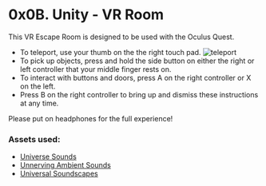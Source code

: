 # 0x0B. Unity - VR Room

This VR Escape Room is designed to be used with the Oculus Quest.

- To teleport, use your thumb on the the right touch pad.
![teleport](https://imgur.com/Rc57vcu)
- To pick up objects, press and hold the side button on either the right or left controller that your middle finger rests on.
- To interact with buttons and doors, press A on the right controller or X on the left.
- Press B on the right controller to bring up and dismiss these instructions at any time.

Please put on headphones for the full experience!

### Assets used:

- [Universe Sounds](https://assetstore.unity.com/packages/audio/ambient/sci-fi/universe-sounds-free-pack-118865)
- [Unnerving Ambient Sounds](https://assetstore.unity.com/packages/audio/ambient/unnerving-ambient-sounds-horror-game-sound-effect-pack-30-sounds-170590)
- [Universal Soundscapes](https://assetstore.unity.com/packages/audio/ambient/free-universal-soundscapes-169448)
